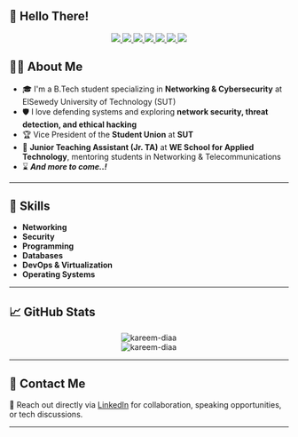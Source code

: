 ## 👋 Hello There!

<p align="center">
  <a href="https://www.linkedin.com/in/kareem-diaa" target="_blank">
    <img src="https://img.shields.io/badge/LinkedIn-0077B5?style=for-the-badge&logo=linkedin&logoColor=white"/>
  </a>
  
  <a href="https://github.com/kareem-diaa" target="_blank">
    <img src="https://img.shields.io/github/followers/kareem-diaa?label=Follow&style=social"/>
  </a>
  
  <a href="mailto:kareemdiaabusiness@gmail.com" target="_blank">
    <img src="https://img.shields.io/badge/Email-D14836?style=for-the-badge&logo=gmail&logoColor=white"/>
  </a>

  <a href="https://medium.com/@kareemdiaa" target="_blank">
    <img src="https://img.shields.io/badge/Medium-12100E?style=for-the-badge&logo=medium&logoColor=white"/>
  </a>

  <a href="https://tryhackme.com/p/kareemdiaa" target="_blank">
    <img src="https://img.shields.io/badge/TryHackMe-E60000?style=for-the-badge&logo=tryhackme&logoColor=white"/>
  </a>

  <a href="https://www.credly.com/users/kareemdiaa" target="_blank">
    <img src="https://img.shields.io/badge/Credly-FF6B00?style=for-the-badge&logo=credly&logoColor=white"/>
  </a>

  <a href="https://x.com/@Who_Is_KareemD" target="_blank">
    <img src="https://img.shields.io/badge/X (Twitter)-1DA1F2?style=for-the-badge&logo=twitter&logoColor=white"/>
  </a>
</p>


## 👨‍💻 About Me

- 🎓 I'm a B.Tech student specializing in **Networking & Cybersecurity** at ElSewedy University of Technology (SUT)
- 🛡️ I love defending systems and exploring **network security, threat detection, and ethical hacking**  
- 🏆 Vice President of the **Student Union** at **SUT**
- 💼 **Junior Teaching Assistant (Jr. TA)** at **WE School for Applied Technology**, mentoring students in Networking & Telecommunications
- ⌛ ***And more to come..!***

---

## 🚀 Skills

- **Networking**
- **Security**
- **Programming**
- **Databases**
- **DevOps & Virtualization**
- **Operating Systems**

---

## 📈 GitHub Stats

<p align="center">
  <img src="https://github-readme-stats.vercel.app/api?username=kareem-diaa&show_icons=true&theme=radical" alt="kareem-diaa" />
  <br>
  <img src="https://github-readme-streak-stats.herokuapp.com/?user=kareem-diaa&theme=radical" alt="kareem-diaa" />
</p>

---

## 📱 Contact Me

💬 Reach out directly via [LinkedIn](https://www.linkedin.com/in/kareem-diaa) for collaboration, speaking opportunities, or tech discussions.

---

<!-- 
- 🔭 I’m currently working on
- 🌱 I’m currently learning ...
- 👯 I’m looking to collaborate on ...
- 🤔 I’m looking for help with ...
- 💬 Ask me about ...
- 📫 How to reach me: ...
- 😄 Pronouns: ...
- ⚡ Fun fact: ...
-->

